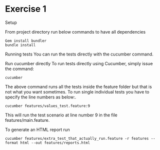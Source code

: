 # Exercise 1 

Setup 

From project directory run below commands to have all dependencies 
    
    Gem install bundler 
    bundle install 

Running tests
You can run the tests directly with the cucumber command.

Run cucumber directly
To run tests directly using Cucumber, simply issue the command:

	cucumber
The above command runs all the tests inside the feature folder but that is not what you want sometimes. To run single individual tests you have to specify the line numbers as below:.

	cucumber features/values_test.feature:9
This will run the test scenario at line number 9 in the file features/main.feature.

To generate an HTML report run 

    cucumber features/extra_test_that_actually_run.feature -r features --format html --out features/reports.html
